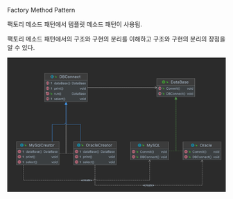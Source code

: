 Factory Method Pattern

팩토리 메소드 패턴에서 템플릿 메소드 패턴이 사용됨.

팩토리 메소드 패턴에서의 구조와 구현의 분리를 이해하고 구조와 구현의 분리의 장점을 알 수 있다.

![img.png](img.png)